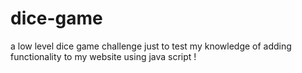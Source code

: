 # dice-game
a low level dice game challenge just to test my knowledge of adding functionality to my website using java script !
